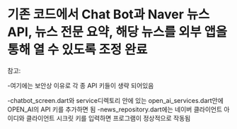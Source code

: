 # 기존 코드에서 Chat Bot과 Naver 뉴스 API, 뉴스 전문 요약, 해당 뉴스를 외부 앱을 통해 열 수 있도록 조정 완료

참고: 

-여기에는 보안상 이유로 각 종 API 키들이 생략 되어있음

-chatbot_screen.dart와 service디렉토리 안에 있는 open_ai_services.dart안에 OPEN_AI의 API 키를 추가하면 됨
-news_repository.dart에는 네이버 클라이언트 아이디와 클라이언트 시크릿 키를 입력하면 프로그램이 정상적으로 작동됨

